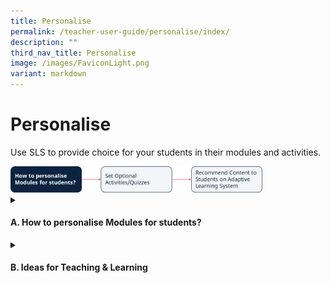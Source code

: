 ```yaml
---
title: Personalise
permalink: /teacher-user-guide/personalise/index/
description: ""
third_nav_title: Personalise
image: /images/FaviconLight.png
variant: markdown
---
```

<h1>Personalise</h1>
<p>Use SLS to provide choice for your students in their modules and activities.</p>
<img alt="Personalise" style="width: 80%;" src="/images/2Teacher/Flow_Personalise1.png">

<details>
<summary><h4>A. How to personalise Modules for students?</h4></summary>
<ul>
<li><a target="_blank" href="/teacher-user-guide/personalise/set-optional-activities-and-quizzes/">(A1) Set Optional Activities &amp; Quizzes</a></li>
<li><a target="_blank" href="/teacher-user-guide/personalise/recommend-content-to-students-on-adaptive-learning-system/">(A2) Recommend Content to Students on Adaptive Learning System</a></li>
</ul>
</details>
<details>
<summary><h4>B. Ideas for Teaching &amp; Learning</h4></summary>
<ul>
<li><a target="_blank" href="/files/Userguide/Downloadable%20Resources/R18_Enhanced_Lesson_Authoring_navigation.pdf">(B1) Enhanced Module Authoring and Navigation</a></li>
</ul>
</details>